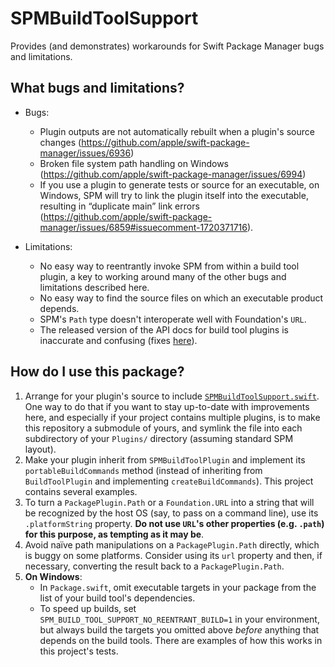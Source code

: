 # SPMBuildToolSupport
Provides (and demonstrates) workarounds for Swift Package Manager bugs and limitations.

## What bugs and limitations?

- Bugs:
  - Plugin outputs are not automatically rebuilt when a plugin's source changes (https://github.com/apple/swift-package-manager/issues/6936)
  - Broken file system path handling on Windows (https://github.com/apple/swift-package-manager/issues/6994)
  - If you use a plugin to generate tests or source for an executable, on Windows, SPM will try to link the plugin itself into the executable, resulting in “duplicate main” link errors (https://github.com/apple/swift-package-manager/issues/6859#issuecomment-1720371716).

- Limitations:
  - No easy way to reentrantly invoke SPM from within a build tool plugin, a key to working around many of the other bugs and limitations described here.
  - No easy way to find the source files on which an executable product depends.
  - SPM's `Path` type doesn't interoperate well with Foundation's `URL`.
  - The released version of the API docs for build tool plugins is inaccurate and confusing (fixes [here](https://github.com/apple/swift-package-manager/pull/6941/files)).

## How do I use this package?

1. Arrange for your plugin's source to include [`SPMBuildToolSupport.swift`](SPMBuildToolSupport.swift).  One way to do that if you want to stay up-to-date with improvements here, and especially if your project contains multiple plugins, is to make this repository a submodule of yours, and symlink the file into each subdirectory of your `Plugins/` directory (assuming standard SPM layout).
2. Make your plugin inherit from `SPMBuildToolPlugin` and implement its `portableBuildCommands` method (instead of inheriting from `BuildToolPlugin` and implementing `createBuildCommands`).  This project contains several examples.
3. To turn a `PackagePlugin.Path` or a `Foundation.URL` into a string that will be recognized by the host OS (say, to pass on a command line), use its `.platformString` property.  **Do not use `URL`'s other properties (e.g. `.path`) for this purpose, as tempting as it may be**.
4. Avoid naïve path manipulations on a `PackagePlugin.Path` directly, which is buggy on some platforms.  Consider using its `url` property and then, if necessary, converting the result back to a `PackagePlugin.Path`.
5. **On Windows**:
   - In `Package.swift`, omit executable targets in your package from the list of your build tool's dependencies.
   - To speed up builds, set `SPM_BUILD_TOOL_SUPPORT_NO_REENTRANT_BUILD=1` in your environment, but always build the targets you omitted above *before* anything that depends on the build tools.  There are examples of how this works in this project's tests.
